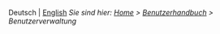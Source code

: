 <!-- TITLE: Benutzerverwaltung -->
<!-- SUBTITLE: Verwaltung der Benutzerrollen und Benutzer -->

Deutsch | [English](/en/modules/user-management)
*Sie sind hier: [Home](/home) > [Benutzerhandbuch](/de/user-guide) > Benutzerverwaltung*
